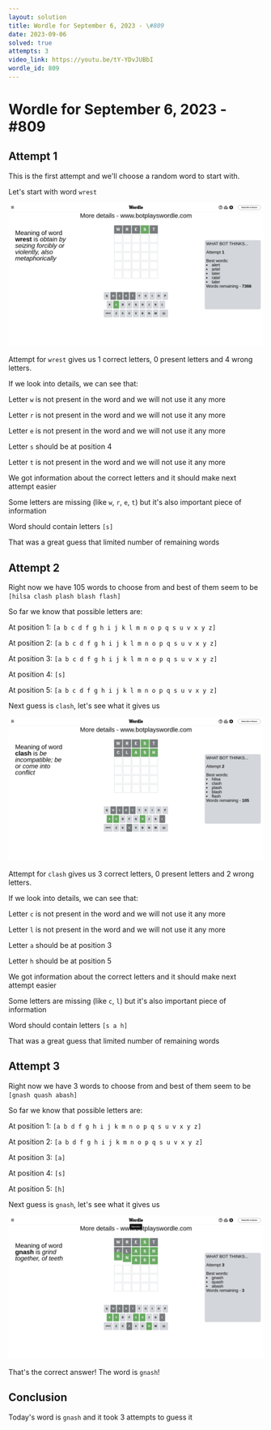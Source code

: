 ```yaml
---
layout: solution
title: Wordle for September 6, 2023 - \#809
date: 2023-09-06
solved: true
attempts: 3
video_link: https://youtu.be/tY-YDvJUBbI
wordle_id: 809
---
```


# Wordle for September 6, 2023 - \#809

## Attempt 1

This is the first attempt and we'll choose a random word to start with.

Let's start with word `wrest`

![Attempt 1](2023-09-06/attempt-1.png)

Attempt for `wrest` gives us 1 correct letters, 0 present letters and 4 wrong letters.

If we look into details, we can see that:

Letter `w` is not present in the word and we will not use it any more

Letter `r` is not present in the word and we will not use it any more

Letter `e` is not present in the word and we will not use it any more

Letter `s` should be at position 4

Letter `t` is not present in the word and we will not use it any more

We got information about the correct letters and it should make next attempt easier

Some letters are missing (like `w`, `r`, `e`, `t`) but it's also important piece of information

Word should contain letters `[s]`

That was a great guess that limited number of remaining words



## Attempt 2

Right now we have 105 words to choose from and best of them seem to be `[hilsa clash plash blash flash]`

So far we know that possible letters are:

At position 1: `[a b c d f g h i j k l m n o p q s u v x y z]`

At position 2: `[a b c d f g h i j k l m n o p q s u v x y z]`

At position 3: `[a b c d f g h i j k l m n o p q s u v x y z]`

At position 4: `[s]`

At position 5: `[a b c d f g h i j k l m n o p q s u v x y z]`

Next guess is `clash`, let's see what it gives us

![Attempt 2](2023-09-06/attempt-2.png)

Attempt for `clash` gives us 3 correct letters, 0 present letters and 2 wrong letters.

If we look into details, we can see that:

Letter `c` is not present in the word and we will not use it any more

Letter `l` is not present in the word and we will not use it any more

Letter `a` should be at position 3

Letter `h` should be at position 5

We got information about the correct letters and it should make next attempt easier

Some letters are missing (like `c`, `l`) but it's also important piece of information

Word should contain letters `[s a h]`

That was a great guess that limited number of remaining words



## Attempt 3

Right now we have 3 words to choose from and best of them seem to be `[gnash quash abash]`

So far we know that possible letters are:

At position 1: `[a b d f g h i j k m n o p q s u v x y z]`

At position 2: `[a b d f g h i j k m n o p q s u v x y z]`

At position 3: `[a]`

At position 4: `[s]`

At position 5: `[h]`

Next guess is `gnash`, let's see what it gives us

![Attempt 3](2023-09-06/attempt-3.png)

That's the correct answer! The word is `gnash`!

## Conclusion

Today's word is `gnash` and it took 3 attempts to guess it

